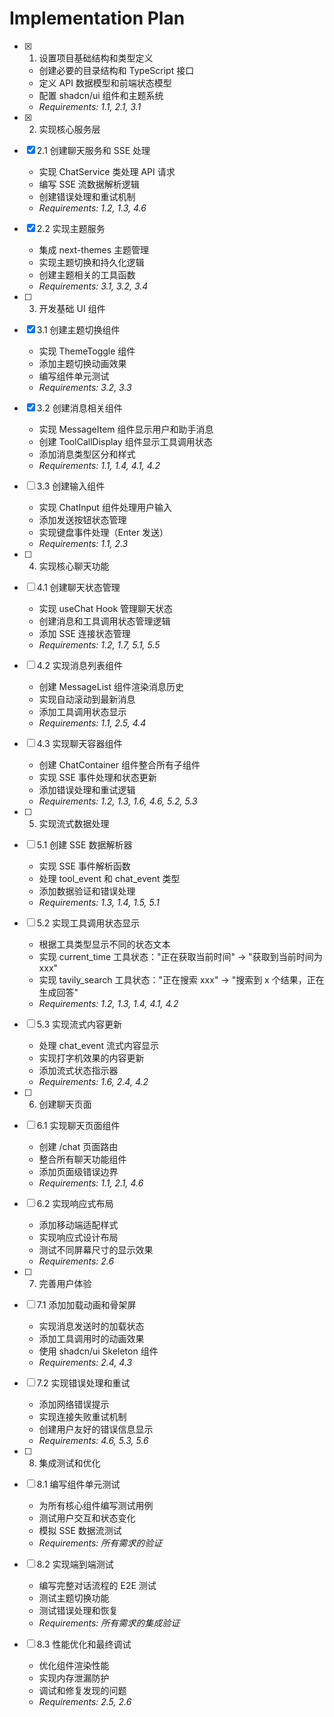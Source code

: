 # Implementation Plan

- [x] 1. 设置项目基础结构和类型定义

  - 创建必要的目录结构和 TypeScript 接口
  - 定义 API 数据模型和前端状态模型
  - 配置 shadcn/ui 组件和主题系统
  - _Requirements: 1.1, 2.1, 3.1_

- [x] 2. 实现核心服务层
- [x] 2.1 创建聊天服务和 SSE 处理

  - 实现 ChatService 类处理 API 请求
  - 编写 SSE 流数据解析逻辑
  - 创建错误处理和重试机制
  - _Requirements: 1.2, 1.3, 4.6_

- [x] 2.2 实现主题服务

  - 集成 next-themes 主题管理
  - 实现主题切换和持久化逻辑
  - 创建主题相关的工具函数
  - _Requirements: 3.1, 3.2, 3.4_

- [ ] 3. 开发基础 UI 组件
- [x] 3.1 创建主题切换组件

  - 实现 ThemeToggle 组件
  - 添加主题切换动画效果
  - 编写组件单元测试
  - _Requirements: 3.2, 3.3_

- [x] 3.2 创建消息相关组件

  - 实现 MessageItem 组件显示用户和助手消息
  - 创建 ToolCallDisplay 组件显示工具调用状态
  - 添加消息类型区分和样式
  - _Requirements: 1.1, 1.4, 4.1, 4.2_

- [ ] 3.3 创建输入组件

  - 实现 ChatInput 组件处理用户输入
  - 添加发送按钮状态管理
  - 实现键盘事件处理（Enter 发送）
  - _Requirements: 1.1, 2.3_

- [ ] 4. 实现核心聊天功能
- [ ] 4.1 创建聊天状态管理

  - 实现 useChat Hook 管理聊天状态
  - 创建消息和工具调用状态管理逻辑
  - 添加 SSE 连接状态管理
  - _Requirements: 1.2, 1.7, 5.1, 5.5_

- [ ] 4.2 实现消息列表组件

  - 创建 MessageList 组件渲染消息历史
  - 实现自动滚动到最新消息
  - 添加工具调用状态显示
  - _Requirements: 1.1, 2.5, 4.4_

- [ ] 4.3 实现聊天容器组件

  - 创建 ChatContainer 组件整合所有子组件
  - 实现 SSE 事件处理和状态更新
  - 添加错误处理和重试逻辑
  - _Requirements: 1.2, 1.3, 1.6, 4.6, 5.2, 5.3_

- [ ] 5. 实现流式数据处理
- [ ] 5.1 创建 SSE 数据解析器

  - 实现 SSE 事件解析函数
  - 处理 tool_event 和 chat_event 类型
  - 添加数据验证和错误处理
  - _Requirements: 1.3, 1.4, 1.5, 5.1_

- [ ] 5.2 实现工具调用状态显示

  - 根据工具类型显示不同的状态文本
  - 实现 current_time 工具状态："正在获取当前时间" → "获取到当前时间为 xxx"
  - 实现 tavily_search 工具状态："正在搜索 xxx" → "搜索到 x 个结果，正在生成回答"
  - _Requirements: 1.2, 1.3, 1.4, 4.1, 4.2_

- [ ] 5.3 实现流式内容更新

  - 处理 chat_event 流式内容显示
  - 实现打字机效果的内容更新
  - 添加流式状态指示器
  - _Requirements: 1.6, 2.4, 4.2_

- [ ] 6. 创建聊天页面
- [ ] 6.1 实现聊天页面组件

  - 创建 /chat 页面路由
  - 整合所有聊天功能组件
  - 添加页面级错误边界
  - _Requirements: 1.1, 2.1, 4.6_

- [ ] 6.2 实现响应式布局

  - 添加移动端适配样式
  - 实现响应式设计布局
  - 测试不同屏幕尺寸的显示效果
  - _Requirements: 2.6_

- [ ] 7. 完善用户体验
- [ ] 7.1 添加加载动画和骨架屏

  - 实现消息发送时的加载状态
  - 添加工具调用时的动画效果
  - 使用 shadcn/ui Skeleton 组件
  - _Requirements: 2.4, 4.3_

- [ ] 7.2 实现错误处理和重试

  - 添加网络错误提示
  - 实现连接失败重试机制
  - 创建用户友好的错误信息显示
  - _Requirements: 4.6, 5.3, 5.6_

- [ ] 8. 集成测试和优化
- [ ] 8.1 编写组件单元测试

  - 为所有核心组件编写测试用例
  - 测试用户交互和状态变化
  - 模拟 SSE 数据流测试
  - _Requirements: 所有需求的验证_

- [ ] 8.2 实现端到端测试

  - 编写完整对话流程的 E2E 测试
  - 测试主题切换功能
  - 测试错误处理和恢复
  - _Requirements: 所有需求的集成验证_

- [ ] 8.3 性能优化和最终调试
  - 优化组件渲染性能
  - 实现内存泄漏防护
  - 调试和修复发现的问题
  - _Requirements: 2.5, 2.6_
